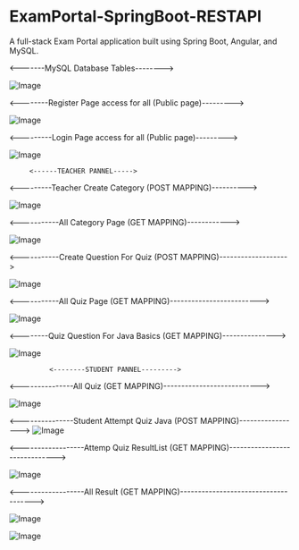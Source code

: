 # ExamPortal-SpringBoot-RESTAPI
A full-stack Exam Portal application built using Spring Boot, Angular, and MySQL.

<-------MySQL Database Tables-------->

![Image](https://github.com/user-attachments/assets/c4b46f09-00cd-482f-b921-4ccab183c871)

<--------Register Page access for all (Public page)--------->

![Image](https://github.com/user-attachments/assets/b35c7f5c-c26a-4912-804c-a8a5618dfe98)


<---------Login Page access for all (Public page)--------->

![Image](https://github.com/user-attachments/assets/6b1085c1-ee71-4f4d-8f1a-c2725fc972e9)

         <------TEACHER PANNEL----->

<---------Teacher Create Category (POST MAPPING)---------->

![Image](https://github.com/user-attachments/assets/21e61e26-a4f8-4fd8-81ba-f0afb2c64aa2)

<-----------All Category Page (GET MAPPING)------------>

![Image](https://github.com/user-attachments/assets/49da1939-ae61-433e-9721-6a303e9f09f5)

<-----------Create Question For Quiz (POST MAPPING)------------------->

![Image](https://github.com/user-attachments/assets/fc1bef51-70fb-45a4-9e88-8f8611c31795)

<-----------All Quiz Page (GET MAPPING)------------------------->

![Image](https://github.com/user-attachments/assets/2aa02550-f20c-4f76-8b4f-85ec866682e5)

<--------Quiz Question For Java Basics (GET MAPPING)--------------->

![Image](https://github.com/user-attachments/assets/03831293-f95b-4234-9c30-4124729eda4f)

              <--------STUDENT PANNEL--------->

<---------------All Quiz (GET MAPPING)--------------------------->

![Image](https://github.com/user-attachments/assets/d7bf4a92-e367-4931-b754-a424e7ecf9c7)

<---------------Student Attempt Quiz Java (POST MAPPING)----------------->
![Image](https://github.com/user-attachments/assets/d4b82fac-0bed-4b12-b9ef-44541b9fda18)

<------------------Attemp Quiz ResultList (GET MAPPING)------------------------------>

![Image](https://github.com/user-attachments/assets/ef0e9427-f93b-417a-9880-22d6480c0030)

<------------------All Result (GET MAPPING)------------------------------------->

![Image](https://github.com/user-attachments/assets/b1b5997b-f9db-410b-bf97-e219e2c262da)

![Image](https://github.com/user-attachments/assets/b1b5997b-f9db-410b-bf97-e219e2c262da)
